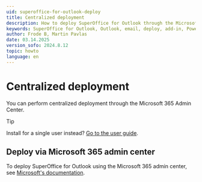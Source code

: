 ```yaml
---
uid: superoffice-for-outlook-deploy
title: Centralized deployment
description: How to deploy SuperOffice for Outlook through the Microsoft 365 Admin Center or PowerShell.
keywords: SuperOffice for Outlook, Outlook, email, deploy, add-in, PowerShell, Microsoft 365 Admin Center, SOFO
author: Frode B, Martin Pavlas
date: 03.14.2025
version_sofo: 2024.8.12
topic: howto
language: en
---
```


# Centralized deployment

You can perform centralized deployment through the Microsoft 365 Admin Center.

> [!TIP]
> Install for a single user instead? [Go to the user guide][5].

## Deploy via Microsoft 365 admin center

To deploy SuperOffice for Outlook using the Microsoft 365 admin center, see [Microsoft's documentation][3].

<!-- Referenced links -->
[3]: https://learn.microsoft.com/en-us/microsoft-365/admin/manage/manage-deployment-of-add-ins?view=o365-worldwide
[5]: ../learn/get.md
